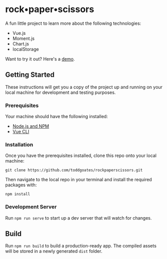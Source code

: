 # rock&bull;paper&bull;scissors

A fun little project to learn more about the following technologies:

- Vue.js
- Moment.js
- Chart.js
- localStorage

Want to try it out? Here's a [demo](https://rps.toddgoates.com).

## Getting Started

These instructions will get you a copy of the project up and running on your local machine for development and testing purposes.

### Prerequisites

Your machine should have the following installed:

- [Node.js and NPM](https://nodejs.org/en/)
- [Vue CLI](https://cli.vuejs.org/)

### Installation

Once you have the prerequisites installed, clone this repo onto your local machine:

```
git clone https://github.com/toddgoates/rockpaperscissors.git
```

Then navigate to the local repo in your terminal and install the required packages with:

```
npm install
```

### Development Server

Run `npm run serve` to start up a dev server that will watch for changes.

## Build

Run `npm run build` to build a production-ready app. The compiled assets will be stored in a newly generated `dist` folder.
